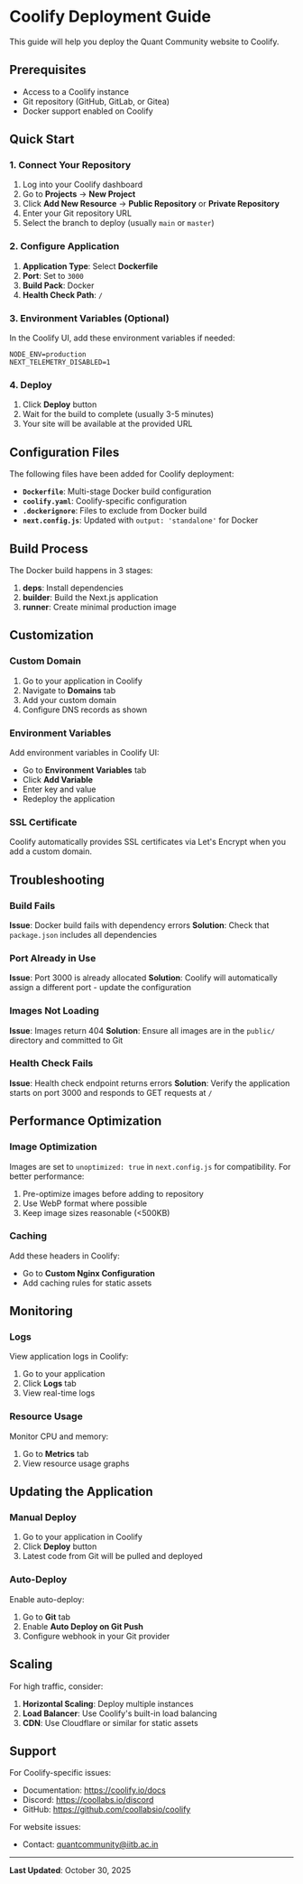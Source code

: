 # Coolify Deployment Guide

This guide will help you deploy the Quant Community website to Coolify.

## Prerequisites

- Access to a Coolify instance
- Git repository (GitHub, GitLab, or Gitea)
- Docker support enabled on Coolify

## Quick Start

### 1. Connect Your Repository

1. Log into your Coolify dashboard
2. Go to **Projects** → **New Project**
3. Click **Add New Resource** → **Public Repository** or **Private Repository**
4. Enter your Git repository URL
5. Select the branch to deploy (usually `main` or `master`)

### 2. Configure Application

1. **Application Type**: Select **Dockerfile**
2. **Port**: Set to `3000`
3. **Build Pack**: Docker
4. **Health Check Path**: `/`

### 3. Environment Variables (Optional)

In the Coolify UI, add these environment variables if needed:

```
NODE_ENV=production
NEXT_TELEMETRY_DISABLED=1
```

### 4. Deploy

1. Click **Deploy** button
2. Wait for the build to complete (usually 3-5 minutes)
3. Your site will be available at the provided URL

## Configuration Files

The following files have been added for Coolify deployment:

- **`Dockerfile`**: Multi-stage Docker build configuration
- **`coolify.yaml`**: Coolify-specific configuration
- **`.dockerignore`**: Files to exclude from Docker build
- **`next.config.js`**: Updated with `output: 'standalone'` for Docker

## Build Process

The Docker build happens in 3 stages:

1. **deps**: Install dependencies
2. **builder**: Build the Next.js application
3. **runner**: Create minimal production image

## Customization

### Custom Domain

1. Go to your application in Coolify
2. Navigate to **Domains** tab
3. Add your custom domain
4. Configure DNS records as shown

### Environment Variables

Add environment variables in Coolify UI:
- Go to **Environment Variables** tab
- Click **Add Variable**
- Enter key and value
- Redeploy the application

### SSL Certificate

Coolify automatically provides SSL certificates via Let's Encrypt when you add a custom domain.

## Troubleshooting

### Build Fails

**Issue**: Docker build fails with dependency errors
**Solution**: Check that `package.json` includes all dependencies

### Port Already in Use

**Issue**: Port 3000 is already allocated
**Solution**: Coolify will automatically assign a different port - update the configuration

### Images Not Loading

**Issue**: Images return 404
**Solution**: Ensure all images are in the `public/` directory and committed to Git

### Health Check Fails

**Issue**: Health check endpoint returns errors
**Solution**: Verify the application starts on port 3000 and responds to GET requests at `/`

## Performance Optimization

### Image Optimization

Images are set to `unoptimized: true` in `next.config.js` for compatibility. For better performance:

1. Pre-optimize images before adding to repository
2. Use WebP format where possible
3. Keep image sizes reasonable (<500KB)

### Caching

Add these headers in Coolify:
- Go to **Custom Nginx Configuration**
- Add caching rules for static assets

## Monitoring

### Logs

View application logs in Coolify:
1. Go to your application
2. Click **Logs** tab
3. View real-time logs

### Resource Usage

Monitor CPU and memory:
1. Go to **Metrics** tab
2. View resource usage graphs

## Updating the Application

### Manual Deploy

1. Go to your application in Coolify
2. Click **Deploy** button
3. Latest code from Git will be pulled and deployed

### Auto-Deploy

Enable auto-deploy:
1. Go to **Git** tab
2. Enable **Auto Deploy on Git Push**
3. Configure webhook in your Git provider

## Scaling

For high traffic, consider:

1. **Horizontal Scaling**: Deploy multiple instances
2. **Load Balancer**: Use Coolify's built-in load balancing
3. **CDN**: Use Cloudflare or similar for static assets

## Support

For Coolify-specific issues:
- Documentation: https://coolify.io/docs
- Discord: https://coollabs.io/discord
- GitHub: https://github.com/coollabsio/coolify

For website issues:
- Contact: quantcommunity@iitb.ac.in

---

**Last Updated**: October 30, 2025
